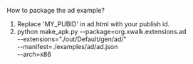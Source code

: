 How to package the ad example?

1. Replace 'MY_PUBID' in ad.html with your publish id.
2. python make_apk.py --package=org.xwalk.extensions.ad  \
   --extensions="./out/Default/gen/ad/" \
   --manifest=./examples/ad/ad.json \
   --arch=x86
